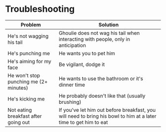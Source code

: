 # Troubleshooting
| Problem | Solution |
| ------- | -------- |
| He's not wagging his tail | Ghoulie does not wag his tail when interacting with people, only in anticipation |
| He's punching me | He wants you to pet him |
| He's aiming for my face | Be vigilant, dodge it |
| He won't stop punching me (2+ minutes) | He wants to use the bathroom or it's dinner time |
| He's kicking me | He probably doesn't like that (usually brushing) |
| Not eating breakfast after going out | If you've let him out before breakfast, you will need to bring his bowl to him at a later time to get him to eat |
